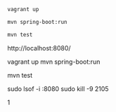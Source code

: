 ```sh
vagrant up
```

```sh
mvn spring-boot:run
```

```sh
mvn test
```
http://localhost:8080/

vagrant up
mvn spring-boot:run

mvn test

sudo lsof -i :8080
sudo kill -9 2105

1
